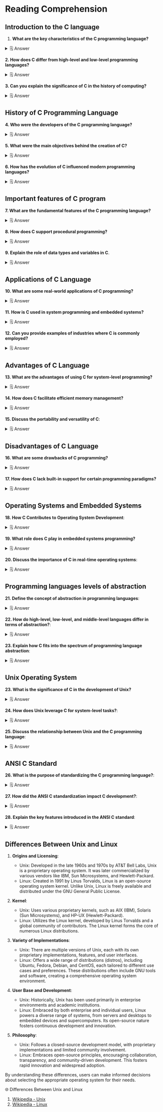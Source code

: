 # Reading Comprehension

## Introduction to the C language

1. **What are the key characteristics of the C programming language?**

<details>
<summary>🗒️ Answer</summary>

The key characteristics of the C programming language include:

1. **Efficiency**: C is known for its efficiency, offering fast execution and low-level access to memory, making it suitable for system programming and embedded systems.

2. **Portability**: C programs can be easily ported across different platforms with minimal changes, making it widely used for developing cross-platform applications.

3. **Modularity**: C supports modular programming, allowing developers to break down complex programs into smaller, manageable modules for easier maintenance and reusability.

4. **Rich Library of Functions**: C provides a rich set of built-in functions and libraries, enabling developers to perform various tasks efficiently without the need for extensive coding.

5. **Pointers**: C features pointers, which are variables that store memory addresses. Pointers offer low-level memory manipulation and enable efficient memory management and dynamic data structures.

6. **Structured Programming**: C supports structured programming principles, facilitating code organization and readability through constructs like loops, conditionals, and functions.

7. **Speed**: C is highly efficient in terms of execution speed, making it suitable for applications where performance is critical, such as system-level programming and game development.

</details>

**2. How does C differ from high-level and low-level programming languages?**

<details>
<summary>🗒️ Answer</summary>

C is a high-level programming language that bridges the gap between low-level assembly languages and modern high-level languages like Python and JavaScript. It offers abstractions similar to natural language and human thought processes, allowing for functions, variables, control structures, and pointers, which enable direct memory manipulation. However, compared to modern high-level languages, C requires more manual memory management. It provides fewer built-in abstractions for tasks such as string manipulation and dynamic data structures. Overall, C occupies a middle ground, offering higher abstraction and ease of use compared to low-level languages while still requiring some manual memory management and lacking certain modern language features.

</details>

**3. Can you explain the significance of C in the history of computing?**

<details>
<summary>🗒️ Answer</summary>

C holds immense significance in the history of computing due to several key reasons:

1. **Foundation of Modern Computing**: Developed by Dennis Ritchie in the 1970s at Bell Labs, C became the foundation for modern computing. Its simplicity, power, and flexibility made it pivotal in the development of operating systems, compilers, and other fundamental software tools.

2. **UNIX Operating System**: C was instrumental in the creation of the UNIX operating system. Dennis Ritchie and Ken Thompson used C to rewrite UNIX, leading to its widespread adoption and influencing subsequent operating systems.

3. **Portability and Efficiency**: C's portability across different hardware architectures and its efficiency in terms of memory usage and execution speed made it the language of choice for system programming and embedded systems.

4. **Influence on Other Languages**: C heavily influenced many modern programming languages, including C++, Java, and Python. Concepts and syntax from C are prevalent in these languages, highlighting its enduring impact.

5. **Versatility and Adaptability**: C's versatility allows it to be used for a wide range of applications, from system-level programming to high-level application development. Its adaptability to various programming paradigms underscores its enduring relevance.

</details>

## History of C Programming Language

**4. Who were the developers of the C programming language?**

<details>
<summary>🗒️ Answer</summary>

The C programming language was developed by **Dennis Ritchie** and **Ken Thompson** at Bell Laboratories in the early 1970s. Dennis Ritchie is particularly renowned for his contributions to the development of C and for co-authoring "The C Programming Language" book with **Brian Kernighan**, which became a seminal text for programmers. Ken Thompson is also highly regarded in the field of computer science for his work on Unix, which was instrumental in the creation of C.
The Development of the C Language

</details>

**5. What were the main objectives behind the creation of C?**

<details>
<summary>🗒️ Answer</summary>

The primary objective behind the creation of the C programming language was to provide a system implementation language for the Unix operating system. Specifically, Dennis Ritchie developed C as a successor to the B programming language to overcome its limitations and to facilitate the portability of the Unix system.

🌐 C programming language.

1. [C (programming language) - Wikipedia](https://en.wikipedia.org/wiki/C_(programming_language))
2. [The Development of the C Language](https://www.bell-labs.com/usr/dmr/www/chist.html)

</details>

**6. How has the evolution of C influenced modern programming languages?**

<details>
<summary>🗒️ Answer</summary>

1. **Influence on Syntax and Structure**: C's simple and elegant syntax has influenced many modern programming languages, such as C++, Java, and Python, which adopted similar syntax and control structures.

2. **Portability**: C's emphasis on portability and its ability to run on various hardware architectures laid the foundation for cross-platform development, influencing languages like Java and Python.

3. **Efficiency and Performance**: C's focus on efficiency and performance influenced languages like C++ and Rust, which maintain low-level control while providing higher-level abstractions.

4. **System Programming**: C's roots in system programming and its ability to interact closely with hardware inspired languages like Go and Rust, which target system-level development with modern safety features.

</details>

## Important features of C program

**7. What are the fundamental features of the C programming language?**

<details>
<summary>🗒️ Answer</summary>

1. **Influence on Syntax and Structure**: C's simple and elegant syntax has influenced many modern programming languages, such as C++, Java, and Python, which adopted similar syntax and control structures.

2. **Portability**: C's emphasis on portability and its ability to run on various hardware architectures laid the foundation for cross-platform development, influencing languages like Java and Python.

3. **Efficiency and Performance**: C's focus on efficiency and performance influenced languages like C++ and Rust, which maintain low-level control while providing higher-level abstractions.

4. **System Programming**: C's roots in system programming and its ability to interact closely with hardware inspired languages like Go and Rust, which target system-level development with modern safety features.

5. **Extensibility**: Extending a C program is a quick and simple process, allowing for the addition of new features with minimal changes to the existing code. This capability enables the incorporation of new functionalities and operations into an already established C program.

6. **Dynamic Memory Management**: C language offers strong support for dynamic memory management (DMA), allowing you to adjust and control the size of data structures during program execution. C provides a range of built-in functions for memory allocation. For example, you can release allocated memory using the free() function whenever needed. Additionally, there are other functions like malloc(), calloc(), and realloc() that enable various operations on data structures and memory allocations.

7. **Structured language promotes modularity**: C is a versatile structured language that enables code to be divided into different parts using functions, which can be saved as libraries for future use and reusability. Organizing the code with functions enhances the program's visual appeal and reduces the likelihood of errors.

8. **Mid-Level Programming Language**: C was originally designed for low-level programming, but it has evolved to include the capabilities of high-level programming, positioning it as a mid-level language. As a mid-level language, it combines the advantages of both low and high-level programming. For example, C enables direct control of hardware, a feature not available in high-level languages.

9. **Recursion**: In C language, recursion allows for the creation of a function that can call itself repeatedly until a specific condition is met, similar to loops. Recursion in C programming offers the advantage of code reusability and backtracking.

10. **Pointers**: C pointers in C allow for direct interaction with memory by pointing to specific locations and directly interacting with them. They enable operations with memory, arrays, functions, and structures.

11. **Statically Type**: The C programming language is statically typed, which means that variable types are checked at compile time rather than at runtime. As a result, programmers must specify the type of variables used each time they write a program.

12. **General-Purpose Language**: The C programming language is utilized in a wide range of applications, from system programming to photo editing software. It is commonly used in operating systems such as Windows, Linux, iOS, Android, and OXS, as well as in databases like PostgreSQL, Oracle, MySQL, and MS SQL Server.

</details>

**8. How does C support procedural programming?**

<details>
<summary>🗒️ Answer</summary>

C supports procedural programming through various features that align with the procedural paradigm:

1. **Functions:** C allows the creation of functions, which are blocks of code that perform a specific task. Functions encapsulate procedural logic and can be called from other parts of the program, promoting modularity and code reusability.

2. **Structured Programming:** C facilitates structured programming constructs such as sequence, selection (if-else statements), and iteration (loops like for, while, and do-while). These constructs enable the organization of code into logical structures, enhancing readability and maintainability.

3. **Procedural Abstraction:** C allows developers to abstract procedures into functions, enabling the separation of concerns and promoting code modularization. This abstraction helps manage complexity by breaking down the program into smaller, manageable parts.

4. **Variable Scope:** C supports local and global variables, allowing developers to control the visibility and lifetime of variables within procedures. Local variables are confined to the scope of a function, while global variables can be accessed throughout the program, providing flexibility in data manipulation.

5. **Parameter Passing:** C allows passing parameters to functions, enabling data exchange between different parts of the program. Parameters can be passed by value or by reference, facilitating procedural interactions and enhancing code flexibility.

🌐 More about Procedural Programming.

1. [What Is a Procedural Programming Language? (Plus Tips)](https://www.indeed.com/career-advice/career-development/procedural-programming-language)
2. [What is Procedural Programming? [Definition] - Key Features](https://hackr.io/blog/procedural-programming)
3. [Chapter 13: Procedural Programming in C](https://thecloudstrap.com/chapter-13-procedural-programming-in-c/)

</details>

**9. Explain the role of data types and variables in C**.

<details>
<summary>🗒️ Answer</summary>

Data types in C define the type of data that can be stored in a variable, specifying the range of values it can hold and the operations that can be performed on it. Variables, on the other hand, are containers that store data of a particular data type in memory. Here's how they contribute to C programming:

1. **Data Types**: Data types ensure proper allocation of memory and define how data is interpreted. They include primitive types like int, float, char, and more complex types like arrays, structures, and pointers. Data types facilitate efficient memory usage and help maintain data integrity [[C data types](https://en.wikipedia.org/wiki/C_data_types)].

2. **Variables**: Variables provide names to memory locations where data is stored. They enable manipulation and processing of data within a program. Variables must be declared with their respective data types before use, ensuring type safety and preventing errors during compilation [[C Variables](https://www.w3schools.com/c/c_variables.php)].

Together, data types and variables form the backbone of C programming, enabling developers to define, manipulate, and manage data effectively within their programs.

</details>

## Applications of C Language

**10. What are some real-world applications of C programming?**

<details>
<summary>🗒️ Answer</summary>

1. **Operating Systems:** C is extensively used in the development of operating systems like Windows, Linux, and UNIX due to its low-level functionality and efficiency.

2. **Embedded Systems:** C is crucial in embedded systems development for various applications such as consumer electronics, medical devices, automotive systems, and industrial control systems due to its close-to-hardware capabilities.

3. **Compilers:** The design and implementation of compilers for programming languages like C itself and others are often done in C due to its efficiency and ability to interact closely with hardware.

4. **Text Editors:** Many text editors and Integrated Development Environments (IDEs), such as Vim and Emacs, are developed using C due to its speed and low-level capabilities.

5. **Networking:** C is widely used in network programming for developing applications such as web servers, protocol implementations, and network drivers due to its socket programming capabilities and performance.

6. **Graphics and Gaming:** C is used in graphics libraries like OpenGL and for game development due to its efficiency and performance, making it suitable for real-time rendering and gaming applications.

7. **Database Systems:** Some database management systems (DBMS) are partially implemented in C for critical components like the database engine, query processing, and transaction management.

8. **Web Browsers:** Parts of web browsers like Mozilla Firefox are developed using C, particularly for performance-critical components and platform-specific functionalities.

</details>

**11. How is C used in system programming and embedded systems?**

<details>
<summary>🗒️ Answer</summary>

1. **System Programming:** C is extensively used in system programming for developing operating systems, device drivers, compilers, and other low-level software. Its ability to directly interact with hardware and memory management features makes it suitable for system-level tasks.

2. **Embedded Systems:** C is the primary language for embedded systems development due to its efficiency, portability, and ability to access hardware directly. It is used in various applications such as microcontrollers, industrial automation, consumer electronics, automotive systems, and medical devices.

3. **Device Drivers:** C is commonly used for writing device drivers, which are essential for enabling communication between hardware devices and the operating system. Its close-to-hardware capabilities allow developers to write efficient and reliable drivers.

4. **Real-time Systems:** C is preferred for real-time systems development where precise timing and efficient resource utilization are critical. It allows developers to meet strict timing constraints and manage system resources effectively.

5. **Firmware Development:** C is widely used for firmware development, particularly for microcontroller-based systems. Firmware written in C controls the behavior of hardware components and provides the necessary functionality for embedded devices.

6. **RTOS (Real-Time Operating Systems):** Many RTOS kernels and middleware are written in C due to its efficiency and ability to handle real-time tasks effectively. C is used for developing real-time applications running on these RTOS platforms.

7. **Safety-Critical Systems:** C is utilized in safety-critical systems such as aerospace, automotive, and medical devices, where reliability and predictability are paramount. Its deterministic behavior and low-level control make it suitable for such applications.

🌐 System programming and embedded systems.

1. [Use of C Language: Everything You Need to Know - Simplilearn](https://www.simplilearn.com/tutorials/c-tutorial/use-of-c-language)
2. [Embedded System C Programming - JavaTpoint](https://www.javatpoint.com/embedded-system-c-programming)

</details>

**12. Can you provide examples of industries where C is commonly employed?**

<details>
<summary>🗒️ Answer</summary>

*Here are examples of industries where C is commonly employed*:

1. Automotive: C is widely used in automotive industries for developing embedded systems, vehicle control systems, and firmware due to its efficiency and low-level access to hardware.

2. Game Development: C and C++ are commonly used in the game development industry for their performance and ability to directly interact with hardware, making them suitable for graphics rendering and game engine development.

3. Operating Systems: C is the primary language used for developing operating systems due to its close-to-hardware capabilities and portability.

4. Database Systems: C is employed in the development of database systems like Oracle, MySQL, PostgreSQL, and MS SQL servers.

5. Compilers: C is widely used in the development of compilers for various programming languages due to its efficiency and close-to-hardware capabilities.

These industries leverage C's performance, efficiency, and low-level access to hardware to develop critical systems and software components.

🌐 Examples of industries where C is commonly employed.

1. [academy.nit-institute.com](https://academy.nit-institute.com/where-is-c-used-in-the-industry/).
2. [careerkarma.com/blog](https://careerkarma.com/blog/who-uses-c/).

</details>

## Advantages of C Language

**13. What are the advantages of using C for system-level programming?**

<details>
<summary>🗒️ Answer</summary>

1. **Efficiency**: C provides low-level access to memory and hardware, enabling developers to write highly efficient code for system-level tasks.

2. **Portability**: C code can be easily ported across different platforms, making it suitable for developing system software that needs to run on various architectures.

3. **Flexibility**: With features like pointers and memory management, C offers flexibility in managing system resources efficiently, crucial for system-level programming.

4. **Wide Usage**: Many operating systems and embedded systems are written in C, providing a vast ecosystem of libraries and tools for system-level development.

5. **Low-Level Control**: C allows developers to have precise control over hardware resources, making it suitable for tasks like device driver development and hardware interfacing.

6. **Minimal Runtime Overhead**: C programs have minimal runtime overhead, ensuring that system-level code executes efficiently without unnecessary overhead.

7. **High Performance**: Due to its low-level nature and efficient use of system resources, C programs often exhibit high performance, crucial for system-level applications where speed is essential.

</details>

**14. How does C facilitate efficient memory management?**

<details>
<summary>🗒️ Answer</summary>

1. **Direct Memory Access**: C allows direct manipulation of memory through pointers, enabling precise control over memory allocation and deallocation.

2. **Manual Memory Management**: Unlike languages with automatic garbage collection, C requires explicit memory management, allowing programmers to control memory usage more efficiently.

3. **Efficient Data Structures**: C provides built-in support for efficient data structures like arrays and structs, allowing for optimal memory usage and access.

4. **Low-Level Memory Operations**: C offers low-level memory operations like malloc() and free(), allowing precise control over memory allocation and deallocation, crucial for minimizing memory overhead.

5. **Portability and Performance**: C's low-level memory management capabilities contribute to the portability and performance of programs across different platforms, making it suitable for system-level programming.

6. **Optimization**: C compilers provide optimization techniques to enhance memory usage and program performance, leveraging features like inline functions and compiler flags.

7. **Best Practices**: Following best practices such as reducing memory fragmentation and avoiding memory leaks ensures efficient memory management in C programs.

</details>

**15. Discuss the portability and versatility of C**:

<details>
<summary>🗒️ Answer</summary>

1. **Portability**: C emphasizes portability, enabling programs written in C to run on various hardware platforms with minimal modifications. This is facilitated by the availability of compilers and libraries for different systems, allowing C code to be easily ported.

2. **Wide Support**: C enjoys widespread support across different operating systems, making it an ideal choice for developing software that needs to run on diverse environments.

3. **Versatility**: C is a versatile language used for various applications, including system programming, embedded systems, and application development. Its ability to interact closely with hardware makes it suitable for tasks requiring low-level control.

4. **Operating Systems**: C is the foundation of many operating systems, including UNIX and Linux, showcasing its adaptability and versatility in developing critical software infrastructure.

5. **Highly Portable**: Programs written in C are highly portable due to its platform independence. This allows developers to write code once and run it on different platforms without significant modifications, enhancing productivity.

6. **Standardization**: C has well-defined standards (e.g., ANSI C, ISO C) that ensure consistency across implementations, contributing to its portability and versatility.

</details>

## Disadvantages of C Language

**16. What are some drawbacks of C programming?**

<details>
<summary>🗒️ Answer</summary>

1. **Lack of Built-in Concurrency Support**: C lacks built-in support for concurrency and multithreading, making it challenging to develop concurrent and parallel programs.

2. **No Constructor and Destructor**: C does not have built-in constructor and destructor features, making it less suitable for managing complex data structures and resources.

3. **Manual Memory Management**: In C, memory management is manual, leading to issues like memory leaks and dangling pointers if not handled properly. This makes memory management error-prone and increases the risk of bugs.

4. **Lack of Exception Handling**: C does not have built-in exception handling mechanisms, making error handling more complex and error-prone compared to languages that support exceptions.

5. **Limited Standard Library**: C has a relatively small standard library compared to higher-level languages like Python or Java. Developers often need to rely on third-party libraries for many common tasks, which can introduce compatibility issues and dependencies.

🌐 Advantages And Disadvantages.

1. [Exploring the Pros and Cons of C Programming Language - LinkedIn](https://www.linkedin.com/pulse/exploring-advantages-disadvantages-c-programming-language-sonu-suman-xuuqc)
2. [15+ Advantages And Disadvantages of C Language! - Unstop](https://unstop.com/blog/advantages-and-disadvantages-of-c-programming-language)
3. [Advantages and Disadvantages of C Language - JavaTpoint](https://www.javatpoint.com/advantages-and-disadvantages-of-c-language)
4. [Advantages And Disadvantages Of C Programming - SLA Institute](https://www.slainstitute.com/advantages-and-disadvantages-of-c-programming-language)

</details>

**17. How does C lack built-in support for certain programming paradigms?**

<details>
<summary>🗒️ Answer</summary>

1. **Limited Object-Oriented Features**: C lacks native support for object-oriented programming (OOP) paradigms such as classes, objects, inheritance, and polymorphism. While it's possible to implement some OOP concepts in C through struct and function pointers, it's not as straightforward or robust as in languages specifically designed for OOP like C++.

2. **Limited Functional Programming Support**: C lacks built-in support for functional programming paradigms such as higher-order functions, lambda expressions, and immutability. While functional programming can be emulated to some extent in C, it requires more manual effort and lacks the syntactic sugar and expressiveness of languages like Haskell or Lisp.

3. **Limited Concurrency Support**: C does not have built-in support for concurrency paradigms like threading and parallelism. While threading can be achieved using platform-specific libraries like pthreads, C does not provide high-level abstractions for concurrent programming, making it less suitable for modern multi-threaded applications.

</details>

## Operating Systems and Embedded Systems

**18. How C Contributes to Operating System Development**:

<details>
<summary>🗒️ Answer</summary>

1. **Efficiency**: C is highly efficient and allows for close interaction with hardware, making it ideal for developing operating systems that require optimal performance.

2. **Low-Level Manipulation**: Operating systems often need to manipulate hardware resources directly. C's low-level features enable developers to perform tasks such as memory management, process scheduling, and device control effectively.

3. **Portability**: C code is relatively portable across different hardware architectures, facilitating the development of cross-platform operating systems.

4. **Legacy Support**: Many existing operating systems, including UNIX and Linux, are written in C. The extensive use of C ensures compatibility and interoperability with legacy systems and libraries.

5. **Speed**: C is a fast and compiled language, allowing for the creation of lightweight and responsive operating systems that can efficiently manage system resources

🌐 Operating System Development.

1. [The Relevance of C in Building Efficient Operating Systems - Dev.to](https://dev.to/eztosin/the-relevance-of-c-in-building-efficient-operating-systems-995)
2. [Why do we use mostly C language for developing OS? - Quora](https://www.quora.com/Why-do-we-use-mostly-C-language-for-developing-OS)
3. [Why is C used as the main programming language for operating systems - Stack Overflow](https://stackoverflow.com/questions/20839352/why-is-c-used-as-the-main-programming-language-for-operating-systems)

</details>

**19. What role does C play in embedded systems programming?**

<details>
<summary>🗒️ Answer</summary>

1. **Efficiency**: C is highly efficient, making it suitable for embedded systems with limited resources such as memory and processing power.

2. **Portability**: Code written in C is portable across different hardware platforms, allowing developers to reuse code and easily migrate it to different embedded systems.

3. **Low-Level Access**: C provides low-level access to hardware features and system resources, enabling developers to directly control the functionality of embedded devices.

4. **Close to Hardware**: C's syntax and features closely resemble the hardware architecture, making it easier for developers to interact with hardware components and peripherals.

5. **Real-Time Capabilities**: C allows for precise timing control, crucial for embedded systems requiring real-time responses and tasks.

6. **Flexibility**: C's flexibility allows developers to write modular and scalable code for embedded systems, facilitating easier maintenance and updates.

7. **Widespread Usage**: C is the primary language used in embedded systems programming, with extensive community support, libraries, and tools available.

🌐 Embedded systems programming.

1. [Embedded System C Programming - JavaTpoint](https://www.javatpoint.com/embedded-system-c-programming)
2. [Why is C used in embedded programming? - Reddit](https://www.reddit.com/r/embedded/comments/drycss/why_is_c_used_in_embedded_programming/)
3. [Embedded C - GeeksforGeeks](https://www.geeksforgeeks.org/embedded-c/)

</details>

**20. Discuss the importance of C in real-time operating systems**:

<details>
<summary>🗒️ Answer</summary>

1. **Efficiency**: C is highly efficient and provides low-level control over system resources, crucial for real-time operations (RTOS) where timely response is essential.

2. **Direct Hardware Interaction**: C's capability to interact directly with hardware enables the development of real-time operating systems (RTOS) that can efficiently manage hardware resources and execute tasks with precise timing.

3. **Predictability**: Real-time systems demand predictable execution times, and C's deterministic behavior allows developers to write code with precise timing requirements, ensuring reliable performance in time-critical applications.

4. **Portability**: C code is highly portable, allowing real-time operating systems developed in C to run on various hardware platforms, providing flexibility and interoperability.

5. **Community Support**: C has a vast community of developers and extensive libraries, making it easier to find resources, tools, and support for building real-time operating systems.

6. **Legacy Systems**: Many existing real-time operating systems are written in C, and expertise in C is essential for maintaining and enhancing these systems, ensuring their continued reliability and performance.

7. **Industry Standard**: C is considered the industry standard for developing real-time operating systems due to its efficiency, predictability, and widespread adoption in the embedded systems domain.

🌐 Importance of C in real-time operating systems.

1. [The Relevance of C in Building Efficient Operating Systems - dev.to](https://dev.to/eztosin/the-relevance-of-c-in-building-efficient-operating-systems-995)
2. [Real Time Operating System (RTOS) - GeeksforGeeks](https://www.geeksforgeeks.org/real-time-operating-system-rtos/)
3. [Importance of C programming and its practical applications - iies.in](https://iies.in/blog/importance-of-c-programming/)
4. [Why is C used as the main programming language for operating systems? - Stack Overflow](https://stackoverflow.com/questions/20839352/why-is-c-used-as-the-main-programming-language-for-operating-systems)
5. [Why is C used as the main programming language for operating systems? - Stack Overflow](https://stackoverflow.com/questions/20839352/why-is-c-used-as-the-main-programming-language-for-operating-systems)
6. [Real Time Operating System (RTOS) - GeeksforGeeks](https://www.geeksforgeeks.org/real-time-operating-system-rtos/)

</details>

## Programming languages levels of abstraction

**21. Define the concept of abstraction in programming languages**:

<details>
<summary>🗒️ Answer</summary>

Abstraction in programming refers to the process of hiding complex implementation details while exposing only the necessary functionalities or interfaces to the user. It allows developers to focus on essential aspects of a system without getting bogged down by intricate inner workings. Essentially, abstraction enables programmers to create models that represent real-world entities or processes in a simplified and manageable manner.

Abstraction is achieved through various mechanisms, such as classes, interfaces, and functions, depending on the programming paradigm. For example, in object-oriented programming (OOP), abstraction is implemented using classes and objects, where objects encapsulate data and behavior, hiding the internal details from the outside world.

Overall, abstraction enhances code readability, maintainability, and scalability by promoting a clear separation of concerns and reducing complexity.

🌐 Programming languages levels of abstraction

1. [Abstraction (computer science) - Wikipedia](https://en.wikipedia.org/wiki/Abstraction_(computer_science))
2. [What is Abstraction in Programming? Explained for Beginners - freeCodeCamp](https://www.freecodecamp.org/news/what-is-abstraction-in-programming-for-beginners/)
3. [What is Abstraction? - Definition from WhatIs.com - TechTarget](https://www.techtarget.com/whatis/definition/abstraction)

</details>

**22. How do high-level, low-level, and middle-level languages differ in terms of abstraction?**:

<details>
<summary>🗒️ Answer</summary>

1. **High-level languages**:

   - High-level languages provide a high level of abstraction by allowing programmers to work with concepts closer to natural language, making it easier to write and understand code.
   - Abstraction in high-level languages often involves hiding low-level details such as memory management and hardware interactions, allowing developers to focus on solving problems rather than worrying about implementation specifics.

2. **Low-level languages**:

   - Low-level languages offer minimal abstraction, exposing programmers to detailed hardware operations and memory management.
   - Programmers using low-level languages must work with concepts closely tied to the underlying hardware, such as memory addresses and processor instructions.
   - Abstraction in low-level languages is minimal, requiring developers to have a deep understanding of hardware architecture.

3. **Middle-level languages**:

   - Middle-level languages, also known as intermediate-level languages, provide a balance between high-level and low-level languages.
   - These languages offer a moderate level of abstraction, allowing programmers to manipulate both hardware and software components without delving into intricate hardware details.
   - Middle-level languages often provide features for memory management and hardware interaction, offering a compromise between ease of use and control.
  
🌐 High-level languages

1. [Low, Medium, High Level: What Are the Types of Programming Languages and How It Affects the Compl - CodeGym](https://codegym.cc/groups/posts/18436-low-medium-high-level-what-are-the-types-of-programming-languages-and-how-it-affects-the-compl#:~:text=Mid%2Dlevel%20languages%20provide%20a,written%20in%20low%2Dlevel%20languages.)

</details>

**23. Explain how C fits into the spectrum of programming language abstraction**:

<details>
<summary>🗒️ Answer</summary>

1. **C as a Mid-Level Language**:

   - C is often categorized as a mid-level language, striking a balance between high-level and low-level languages.
   - It provides both high-level constructs like functions, loops, and data structures, making it easier to write and understand code.
   - Simultaneously, C exposes low-level features such as direct memory manipulation and hardware interaction, giving developers control over system resources  

2. **Abstraction in C**:

   - C offers a moderate level of abstraction, allowing programmers to work with concepts closer to hardware while still providing higher-level constructs for ease of development.
   - Programmers can manage memory directly, work with pointers, and access hardware-specific features, enhancing performance and flexibility.
   - However, C abstracts away complex hardware details compared to assembly languages, focusing on efficiency and portability.

3. **Practical Use Cases**:

   - C's level of abstraction makes it suitable for system programming, embedded systems development, and operating system kernels where direct hardware access is necessary.
   - It's also commonly used in applications requiring performance optimization, such as game engines and device drivers, where fine-grained control over resources is crucial.

🌐 Programming language abstraction

[High-level programming language](https://en.m.wikipedia.org/wiki/High-level_programming_language)

</details>

## Unix Operating System

**23. What is the significance of C in the development of Unix?**

<details>
<summary>🗒️ Answer</summary>

C played a pivotal role in the development of Unix, contributing significantly to its success and widespread adoption. Here's why:

1. **Portability**: Unix was initially implemented in assembly language, which made it tied to specific hardware architectures. However, rewriting Unix in C allowed it to be more portable across different platforms.

2. **Efficiency**: C's low-level features enabled Unix developers to access hardware resources directly, optimizing performance and efficiency. This capability was crucial for Unix to run effectively on various hardware configurations.

3. **Simplicity**: C's simplicity and ease of implementation made it an ideal choice for Unix development. Its straightforward syntax and powerful features allowed developers to write concise and efficient code, accelerating the development process.

4. **Community**: The availability of a C compiler and the growing community of C programmers facilitated collaboration and innovation in Unix development. This collective effort led to the rapid evolution and enhancement of Unix as an operating system.

5. **Historical Significance**: The development of C alongside Unix at Bell Labs by Dennis Ritchie and Ken Thompson marked a significant milestone in computer science history. It laid the foundation for modern operating systems and programming languages, influencing numerous subsequent developments in the field.

🌐 Operating systems, including Unix and its derivatives

1. [THE SIGNIFICANCE OF C PROGRAMMING LANGUAGE - LinkedIn](https://www.linkedin.com/pulse/significance-c-programming-language-nikitha-selva-kumar-60x0c#:~:text=As%20a%20result%2C%20C%20has,hardware%20at%20a%20low%20level.)
2. [What is the advantage of having most of UNIX written in C? - Quora](https://www.quora.com/What-is-the-advantage-of-having-most-of-UNIX-written-in-C)
3. [A History of C, UNIX, and Computation (a.k.a "The importance ... - YouTube](https://www.youtube.com/watch?v=VZ2N0MuAUGA)

4. [The Development of the C Language - Bell Labs](https://www.bell-labs.com/usr/dmr/www/chist.html)

</details>

**24. How does Unix leverage C for system-level tasks?**:

<details>
<summary>🗒️ Answer</summary>

Unix leverages the C programming language for system-level tasks in several ways:

1. **Portability**: C's portability allows Unix to run on various hardware architectures with minimal modifications, enhancing its versatility  

2. **Efficiency**: C's close-to-the-hardware nature enables efficient memory management and CPU utilization, crucial for system-level operations.

3. **Direct System Calls**: Unix relies heavily on system calls, which are efficiently implemented in C due to its low-level capabilities, facilitating interactions with the operating system.

4. **Flexibility**: C's ability to manipulate memory and manage processes allows Unix to handle complex tasks such as multitasking, file management, and interprocess communication effectively.

By leveraging the power and efficiency of C, Unix can perform system-level tasks reliably and efficiently, making it a robust and widely used operating system.

</details>

**25. Discuss the relationship between Unix and the C programming language**:

<details>
<summary>🗒️ Answer</summary>

The relationship between Unix and the C programming language is deeply intertwined, with each significantly influencing the other:

1. **Development History**: Unix and C were developed concurrently at Bell Labs in the late 1960s and early 1970s. The creators of Unix, including Ken Thompson and Dennis Ritchie, developed C as the implementation language for Unix, allowing them to build the operating system efficiently.

2. **System Implementation**: Unix was one of the first operating systems to be implemented in a high-level language, specifically C. This decision facilitated Unix's portability and contributed to its widespread adoption. Conversely, Unix's development influenced the evolution of the C language, as developers tailored C to meet the needs of system programming.

3. **Language Features**: C was designed with Unix in mind, providing low-level access to system resources such as memory management, file operations, and process control. This alignment made C well-suited for system-level programming tasks, contributing to Unix's robustness and efficiency.

4. **Mutual Influence**: Unix heavily influenced the development of C, shaping its design principles and idioms. Conversely, C's simplicity, efficiency, and portability influenced the design of Unix, enabling the creation of a versatile and adaptable operating system.

In summary, Unix and C share a symbiotic relationship, where Unix provided a platform for C's development and evolution, while C became the language of choice for implementing Unix, ultimately shaping the modern computing landscape.

🌐 Relationship between Unix and the C programming language

1. [What is the history behind C Programming and Unix? - Packt Hub](https://hub.packtpub.com/what-is-the-history-behind-c-programming-and-unix/)
2. [Why the C Programming Language Still Runs the World - Toptal](https://www.toptal.com/c/after-all-these-years-the-world-is-still-powered-by-c-programming)

</details>

## ANSI C Standard

**26. What is the purpose of standardizing the C programming language?**:

<details>
<summary>🗒️ Answer</summary>

Standardizing the C programming language serves several important purposes:

1. **Consistency**: Standardization ensures that C programs behave consistently across different platforms and compilers. This consistency is crucial for portability, allowing programs written in C to run reliably on various systems.  

2. **Interoperability**: Standardization enables interoperability between different software components written in C. By adhering to a common standard, developers can integrate libraries, modules, and components seamlessly, regardless of their origin.

3. **Defined Behavior**: Standardization defines the behavior of the language constructs, functions, and libraries. This ensures that programmers know what to expect when using C language features, reducing ambiguity and improving code reliability.

4. **Portability**: Standardization facilitates the development of portable software by providing a common foundation for C language implementations. Programs written according to the standard can be compiled and executed on different platforms without modification.

5. **Ecosystem Growth**: A standardized language encourages the growth of the C ecosystem by fostering compatibility, collaboration, and innovation within the community. Developers can rely on established standards to build robust and interoperable software solutions.

In summary, standardizing the C programming language promotes consistency, interoperability, defined behavior, portability, and ecosystem growth, ultimately benefiting developers and users alike.
</details>

**27. How did the ANSI C standardization impact C development?**:

<details>
<summary>🗒️ Answer</summary>

The standardization of C by ANSI (American National Standards Institute) had significant implications for C development:

1. **Uniformity**: ANSI C provided a standardized specification for the C programming language, ensuring consistency across different implementations and platforms. This uniformity simplified development and portability of C programs.

2. **Compatibility**: ANSI C aimed to maintain compatibility with existing C code while introducing new features and clarifications. This allowed developers to leverage the benefits of standardized C while ensuring backward compatibility with earlier versions.

3. **International Adoption**: ANSI C served as the basis for the ISO C standard, leading to its international adoption. This global recognition and acceptance further solidified C as a widely-used and respected programming language.

4. **Improved Development Practices**: The ANSI C standard introduced new features and practices, such as function prototypes, standard libraries, and stricter type checking. These enhancements promoted better programming practices and contributed to the development of more robust and maintainable codebases.

5. **Community Collaboration**: The standardization process involved collaboration among industry experts, academics, and developers, fostering a sense of community and shared responsibility for the evolution of the C language.

Overall, the ANSI C standardization played a crucial role in shaping the development of the C programming language, leading to improved consistency, compatibility, adoption, development practices, and community collaboration.

🌐 C standardization: ANSI streamlines the language

1. [Is C language the same thing of ANSI C? - Quora](https://www.quora.com/Is-C-language-the-same-thing-of-ANSI-C)

</details>

**28. Explain the key features introduced in the ANSI C standard**:

<details>
<summary>🗒️ Answer</summary>

The ANSI C standard introduced several key features that enhanced the C programming language:

1. Standardization: ANSI C standardized the syntax, semantics, and behavior of the C language, ensuring consistency across different platforms and implementations.

2. **Data Types**: It defined standardized data types such as `int`, `float`, `double`, `char`, etc., providing uniformity in data representation and manipulation.

3. **Standard Libraries**: ANSI C introduced standard libraries like `<stdio.h>`, `<stdlib.h>`, `<string.h>`, etc., providing common functions for I/O operations, memory management, string manipulation, etc., facilitating portability and code reuse.

4. **Function Prototypes**: The standard mandated the use of function prototypes, which specify the function's return type, parameters, and argument types. This ensured type safety and improved compiler diagnostics.

5. **New Keywords**: ANSI C introduced new keywords like `void`, `const`, `enum`, and `volatile`, expanding the language's expressiveness and functionality.

6. **Control Structures**: It standardized control structures such as `if`, `else`, `while`, `for`, `switch`, etc., providing a consistent syntax for flow control in C programs.

These features of ANSI C contributed to making the language more robust, portable, and suitable for a wide range of applications.

🌐 ANSI C, ISO C, and Standard C

1. [ANSI C - Wikipedia](https://en.wikipedia.org/wiki/ANSI_C)
2. [C Programming Language Standard - GeeksforGeeks](https://www.geeksforgeeks.org/c-programming-language-standard/)
3. [C99 Features - W3Schools](https://www.w3schools.in/c-programming/c99)

</details>

## Differences Between Unix and Linux

1. **Origins and Licensing**:
    - Unix: Developed in the late 1960s and 1970s by AT&T Bell Labs, Unix is a proprietary operating system. It was later commercialized by various vendors like IBM, Sun Microsystems, and Hewlett-Packard.
    - Linux: Created in 1991 by Linus Torvalds, Linux is an open-source operating system kernel. Unlike Unix, Linux is freely available and distributed under the GNU General Public License.

2. **Kernel**:
    - Unix: Uses various proprietary kernels, such as AIX (IBM), Solaris (Sun Microsystems), and HP-UX (Hewlett-Packard).
    - Linux: Utilizes the Linux kernel, developed by Linus Torvalds and a global community of contributors. The Linux kernel forms the core of numerous Linux distributions.

3. **Variety of Implementations**:
    - Unix: There are multiple versions of Unix, each with its own proprietary implementations, features, and user interfaces.
    - Linux: Offers a wide range of distributions (distros), including Ubuntu, Fedora, Debian, and CentOS, each tailored to different use cases and preferences. These distributions often include GNU tools and software, creating a comprehensive operating system environment.

4. **User Base and Development**:
    - Unix: Historically, Unix has been used primarily in enterprise environments and academic institutions.
    - Linux: Embraced by both enterprise and individual users, Linux powers a diverse range of systems, from servers and desktops to embedded devices and supercomputers. Its open-source nature fosters continuous development and innovation.

5. **Philosophy**:
    - Unix: Follows a closed-source development model, with proprietary implementations and limited community involvement.
    - Linux: Embraces open-source principles, encouraging collaboration, transparency, and community-driven development. This fosters rapid innovation and widespread adoption.

By understanding these differences, users can make informed decisions about selecting the appropriate operating system for their needs.

🌐 Differences Between Unix and Linux

1. [Wikipedia - Unix](https://en.wikipedia.org/wiki/Unix)
2. [Wikipedia - Linux](https://en.wikipedia.org/wiki/Linux)
